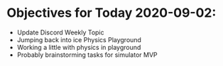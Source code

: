 # Objectives for Today 2020-09-02:

- Update Discord Weekly Topic
- Jumping back into ice Physics Playground
- Working a little with physics in playground
- Probably brainstorming tasks for simulator MVP
